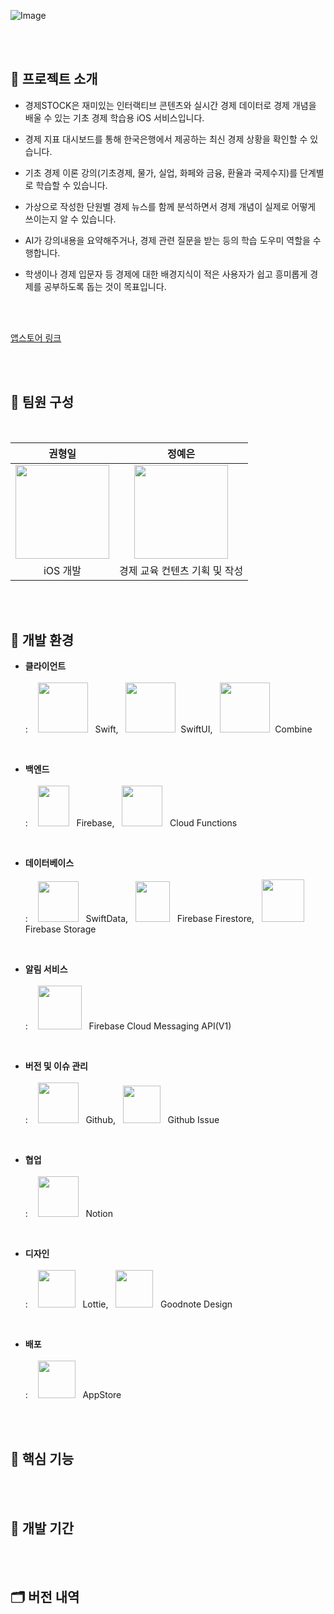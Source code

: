 ![Image](https://github.com/user-attachments/assets/62f5c2c9-a8fc-4847-9b66-9381ef36b9ed)

<br><br>

## 🙌 프로젝트 소개

- 경제STOCK은 재미있는 인터랙티브 콘텐츠와 실시간 경제 데이터로 경제 개념을 배울 수 있는 기초 경제 학습용 iOS 서비스입니다.

- 경제 지표 대시보드를 통해 한국은행에서 제공하는 최신 경제 상황을 확인할 수 있습니다.

- 기초 경제 이론 강의(기초경제, 물가, 실업, 화페와 금융, 환율과 국제수지)를 단계별로 학습할 수 있습니다.
  
- 가상으로 작성한 단원별 경제 뉴스를 함께 분석하면서 경제 개념이 실제로 어떻게 쓰이는지 알 수 있습니다.
  
- AI가 강의내용을 요약해주거나, 경제 관련 질문을 받는 등의 학습 도우미 역할을 수행합니다.
  
- 학생이나 경제 입문자 등 경제에 대한 배경지식이 적은 사용자가 쉽고 흥미롭게 경제를 공부하도록 돕는 것이 목표입니다.

<br><br>

[앱스토어 링크](https://apps.apple.com/kr/app/%EA%B2%BD%EC%A0%9C%EC%8A%A4%ED%86%A1/id6739859649)

<br><br>

## 👥 팀원 구성
<br>
<div align="center">
  
| **권형일** | **정예은** |
| :------: |  :------: |
| <img src="https://github.com/user-attachments/assets/f21d71fe-ce7b-4be8-99ed-65d24529dcdf" height=150 width=150> | <img src="https://github.com/user-attachments/assets/cce7bf85-3b8c-4b3a-a594-d71c3930312d" height=150 width=150> |
| iOS 개발 | 경제 교육 컨텐츠 기획 및 작성 |

</div>

<br><br>

## 🎨 개발 환경

- **클라이언트** <br><br>
: &nbsp;&nbsp; <img src="https://github.com/user-attachments/assets/3e6d384d-7236-464c-92f0-242e52c7e4cd" height=80 width=80> &nbsp; Swift, &nbsp; <img src="https://github.com/user-attachments/assets/34ae1446-2e29-4099-878e-e5ced09f5ad1" height=80 width=80> &nbsp;SwiftUI, &nbsp; <img src="https://github.com/user-attachments/assets/f6ea23db-3f7e-4a01-9569-f4c71262be7c" height=80 width=80> &nbsp;Combine

<br>

- **백엔드** <br><br>
: &nbsp;&nbsp; <img src="https://github.com/user-attachments/assets/c396eca8-b46d-4c30-bf19-29ab9e03213a" height=65 width=50> &nbsp; Firebase, &nbsp; <img src="https://github.com/user-attachments/assets/68311341-bb6f-4b19-8c4c-a75c9f142ae7" height=65 width=65> &nbsp; Cloud Functions

<br>

- **데이터베이스** <br><br>
: &nbsp;&nbsp; <img src="https://github.com/user-attachments/assets/c4f953e5-c152-4048-be2c-56db24a66048" height=65 width=65> &nbsp; SwiftData, &nbsp; <img src="https://github.com/user-attachments/assets/7f696449-6dba-4390-96cf-46620035385d" height=65 width=55> &nbsp; Firebase Firestore, &nbsp; <img src="https://github.com/user-attachments/assets/137f9843-1b0c-42e7-a592-5e31bef334d7" height=68 width=68> &nbsp; Firebase Storage

<br>

- **알림 서비스** <br><br>
: &nbsp;&nbsp; <img src="https://github.com/user-attachments/assets/e4385433-ad7b-4950-afa5-548a827b05b0" height=70 width=70> &nbsp; Firebase Cloud Messaging API(V1)

<br>

- **버전 및 이슈 관리** <br><br>
: &nbsp;&nbsp; <img src="https://github.com/user-attachments/assets/1188196c-7469-4301-9592-ad1c9c029a09" height=65 width=65> &nbsp; Github, &nbsp; <img src="https://github.com/user-attachments/assets/1a7e3c68-90ac-442a-ae95-14f88c1dd0a0" height=60 width=60> &nbsp; Github Issue

<br>

- **협업** <br><br>
: &nbsp;&nbsp; <img src="https://github.com/user-attachments/assets/4e88ece5-cc26-4130-a05a-c6dc401e7bdd" height=65 width=65> &nbsp; Notion

<br>

- **디자인** <br><br>
: &nbsp;&nbsp; <img src="https://github.com/user-attachments/assets/8b93e1bf-7f04-4882-943a-2267d40d40a6" height=60 width=60> &nbsp; Lottie, &nbsp; <img src="https://github.com/user-attachments/assets/9ec3f050-163b-4968-85b3-1528aaf85de5" height=60 width=60> &nbsp; Goodnote Design

<br>

- **배포** <br><br>
: &nbsp;&nbsp; <img src="https://github.com/user-attachments/assets/379281ac-a00b-4d31-a595-337753e4b838" height=60 width=60> &nbsp; AppStore

<br><br>

## 📱 핵심 기능

<br><br>

## 📅 개발 기간

<br><br>

## 🗂️ 버전 내역
